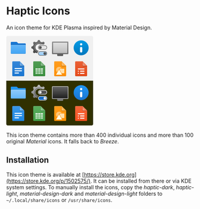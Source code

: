 # Haptic Icons

An icon theme for KDE Plasma inspired by Material Design.

<img src="./preview.svg" width="232" height="240">

This icon theme contains more than 400 individual icons and more than 100 original _Material_ icons.
It falls back to _Breeze_.

## Installation

This icon theme is available at [https://store.kde.org](https://store.kde.org/p/1502575/). It can be installed from there or via KDE system settings. To manually install the icons, copy the _haptic-dark_, _haptic-light_, _material-design-dark_ and _material-design-light_ folders to `~/.local/share/icons`
or `/usr/share/icons`.
